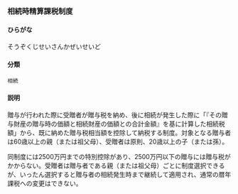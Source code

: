 <div style="display:none;">

## [あ行](securities-terms?id=あ行)
## [か行](securities-terms?id=か行)
## [さ行](securities-terms?id=さ行)

</div>

### 相続時精算課税制度

#### ひらがな

そうぞくじせいさんかぜいせいど

#### 分類

`相続`

#### 説明

贈与が行われた際に受贈者が贈与税を納め、後に相続が発生した際に「『その贈与財産の贈与時の価額と相続財産の価額との合計金額』を基に計算した相続税額」から、既に納めた贈与税相当額を控除して納税する制度。対象となる贈与者は60歳以上の親（または祖父母）、受贈者は原則、20歳以上の子（または孫）。
 
同制度には2500万円までの特別控除があり、2500万円以下の贈与には贈与税がかからない。受贈者は贈与者である親（または祖父母）ごとに制度選択できるが、いったん選択すると贈与者の相続発生時まで継続して適用され、通常の暦年課税への変更はできない。

<div style="display:none;">

## [た行](securities-terms?id=た行)
## [な行](securities-terms?id=な行)
## [は行](securities-terms?id=は行)
## [ま行](securities-terms?id=ま行)
## [や行](securities-terms?id=や行)
## [ら行](securities-terms?id=ら行)
## [わ行](securities-terms?id=わ行)
## [英数字・記号](securities-terms?id=英数字・記号)

</div>

